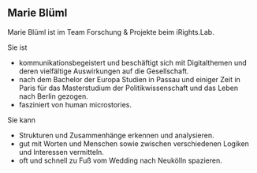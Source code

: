 ## Marie Blüml

Marie Blüml ist im Team Forschung & Projekte beim iRights.Lab.

Sie ist

- kommunikationsbegeistert und beschäftigt sich mit Digitalthemen und deren vielfältige Auswirkungen auf die Gesellschaft.
- nach dem Bachelor der Europa Studien in Passau und einiger Zeit in Paris für das Masterstudium der Politikwissenschaft und das Leben nach Berlin gezogen.
- fasziniert von human microstories.

Sie kann

- Strukturen und Zusammenhänge erkennen und analysieren.
- gut mit Worten und Menschen sowie zwischen verschiedenen Logiken und Interessen vermitteln.
- oft und schnell zu Fuß vom Wedding nach Neukölln spazieren.